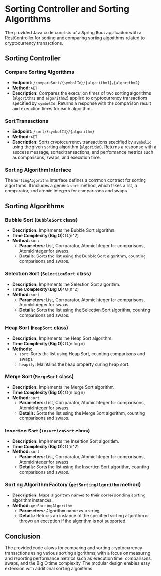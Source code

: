 # Sorting Controller and Sorting Algorithms

The provided Java code consists of a Spring Boot application with a RestController for sorting and comparing sorting algorithms related to cryptocurrency transactions.

## Sorting Controller

### Compare Sorting Algorithms
- **Endpoint:** `/compareSort/{symbolId}/{algorithm1}/{algorithm2}`
- **Method:** `GET`
- **Description:** Compares the execution times of two sorting algorithms (`algorithm1` and `algorithm2`) applied to cryptocurrency transactions specified by `symbolId`. Returns a response with the comparison result and execution times for each algorithm.

### Sort Transactions
- **Endpoint:** `/sort/{symbolId}/{algorithm}`
- **Method:** `GET`
- **Description:** Sorts cryptocurrency transactions specified by `symbolId` using the given sorting algorithm (`algorithm`). Returns a response with a success message, sorted transactions, and performance metrics such as comparisons, swaps, and execution time.

### Sorting Algorithm Interface

The `SortingAlgorithm` interface defines a common contract for sorting algorithms. It includes a generic `sort` method, which takes a list, a comparator, and atomic integers for comparisons and swaps.

## Sorting Algorithms

### Bubble Sort (`BubbleSort` class)
- **Description:** Implements the Bubble Sort algorithm.
- **Time Complexity (Big O):** O(n^2)
- **Method:** `sort`
  - **Parameters:** List, Comparator, AtomicInteger for comparisons, AtomicInteger for swaps.
  - **Details:** Sorts the list using the Bubble Sort algorithm, counting comparisons and swaps.

### Selection Sort (`SelectionSort` class)
- **Description:** Implements the Selection Sort algorithm.
- **Time Complexity (Big O):** O(n^2)
- **Method:** `sort`
  - **Parameters:** List, Comparator, AtomicInteger for comparisons, AtomicInteger for swaps.
  - **Details:** Sorts the list using the Selection Sort algorithm, counting comparisons and swaps.

### Heap Sort (`HeapSort` class)
- **Description:** Implements the Heap Sort algorithm.
- **Time Complexity (Big O):** O(n log n)
- **Methods:**
  - `sort`: Sorts the list using Heap Sort, counting comparisons and swaps.
  - `heapify`: Maintains the heap property during heap sort.

### Merge Sort (`MergeSort` class)
- **Description:** Implements the Merge Sort algorithm.
- **Time Complexity (Big O):** O(n log n)
- **Method:** `sort`
  - **Parameters:** List, Comparator, AtomicInteger for comparisons, AtomicInteger for swaps.
  - **Details:** Sorts the list using the Merge Sort algorithm, counting comparisons and swaps.

### Insertion Sort (`InsertionSort` class)
- **Description:** Implements the Insertion Sort algorithm.
- **Time Complexity (Big O):** O(n^2)
- **Method:** `sort`
  - **Parameters:** List, Comparator, AtomicInteger for comparisons, AtomicInteger for swaps.
  - **Details:** Sorts the list using the Insertion Sort algorithm, counting comparisons and swaps.

### Sorting Algorithm Factory (`getSortingAlgorithm` method)
- **Description:** Maps algorithm names to their corresponding sorting algorithm instances.
- **Method:** `getSortingAlgorithm`
  - **Parameters:** Algorithm name as a string.
  - **Details:** Returns an instance of the specified sorting algorithm or throws an exception if the algorithm is not supported.

## Conclusion

The provided code allows for comparing and sorting cryptocurrency transactions using various sorting algorithms, with a focus on measuring and reporting performance metrics such as execution time, comparisons, swaps, and the Big O time complexity. The modular design enables easy extension with additional sorting algorithms.